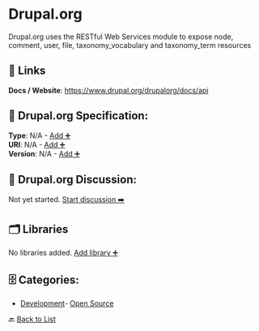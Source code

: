# Drupal.org

Drupal.org uses the RESTful Web Services module to expose node, comment, user, file, taxonomy_vocabulary and taxonomy_term resources

##  🔗 Links
**Docs / Website**: https://www.drupal.org/drupalorg/docs/api

## 🧬 Drupal.org Specification:
**Type**: N/A - [Add ➕](https://github.com/apis-list/apis-list/edit/main/apis/drupal-org/drupal-org.yaml)  
**URI**: N/A - [Add ➕](https://github.com/apis-list/apis-list/edit/main/apis/drupal-org/drupal-org.yaml)  
**Version**: N/A - [Add ➕](https://github.com/apis-list/apis-list/edit/main/apis/drupal-org/drupal-org.yaml)

## 💬 Drupal.org Discussion:
Not yet started. [Start discussion ➡️](https://github.com/apis-list/apis-list/discussions/new)

## 🗂️ Libraries

No libraries added. [Add library ➕](https://github.com/apis-list/apis-list/edit/main/apis/drupal-org/drupal-org.yaml)    


## 🗄️ Categories:
- [Development](https://github.com/apis-list/apis-list#development-)- [Open Source](https://github.com/apis-list/apis-list#open-source-)

🔙  [Back to List](https://github.com/apis-list/apis-list)
